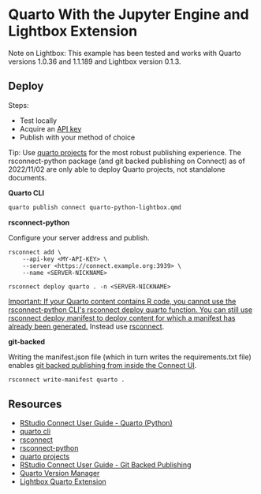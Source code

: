 # Quarto With the Jupyter Engine and Lightbox Extension

Note on Lightbox: This example has been tested and works with Quarto versions 1.0.36 and 1.1.189 and Lightbox version 0.1.3. 

## Deploy

Steps: 

* Test locally
* Acquire an [API key](https://docs.rstudio.com/connect/user/api-keys/) 
* Publish with your method of choice 

Tip: Use [quarto projects](https://quarto.org/docs/projects/quarto-projects.html) for the most robust publishing experience. The rsconnect-python package (and git backed publishing on Connect) as of 2022/11/02 are only able to deploy Quarto projects, not standalone documents. 

**Quarto CLI**

```bash
quarto publish connect quarto-python-lightbox.qmd
```

**rsconnect-python**

Configure your server address and publish. 

```
rsconnect add \
    --api-key <MY-API-KEY> \
    --server <https://connect.example.org:3939> \
    --name <SERVER-NICKNAME>
```

```
rsconnect deploy quarto . -n <SERVER-NICKNAME>
```

[Important: If your Quarto content contains R code, you cannot use the rsconnect-python CLI's rsconnect deploy quarto function. You can still use rsconnect deploy manifest to deploy content for which a manifest has already been generated.](https://quarto.org/docs/publishing/rstudio-connect.html) Instead use [rsconnect](https://github.com/rstudio/rsconnect). 

**git-backed**

Writing the manifest.json file (which in turn writes the requirements.txt file) enables [git backed publishing from inside the Connect UI](https://docs.rstudio.com/connect/user/git-backed/). 

```bash
rsconnect write-manifest quarto .
```

## Resources

- [RStudio Connect User Guide - Quarto (Python)](https://docs.rstudio.com/connect/user/publishing-cli-quarto/)
- [quarto cli](https://quarto.org/docs/publishing/rstudio-connect.html)
- [rsconnect](https://github.com/rstudio/rsconnect)
- [rsconnect-python](https://github.com/rstudio/rsconnect-python)
- [quarto projects](https://quarto.org/docs/projects/quarto-projects.html)
- [RStudio Connect User Guide - Git Backed Publishing ](https://docs.rstudio.com/connect/user/git-backed/)
- [Quarto Version Manager](https://github.com/dpastoor/qvm)
- [Lightbox Quarto Extension](https://github.com/quarto-ext/lightbox)


